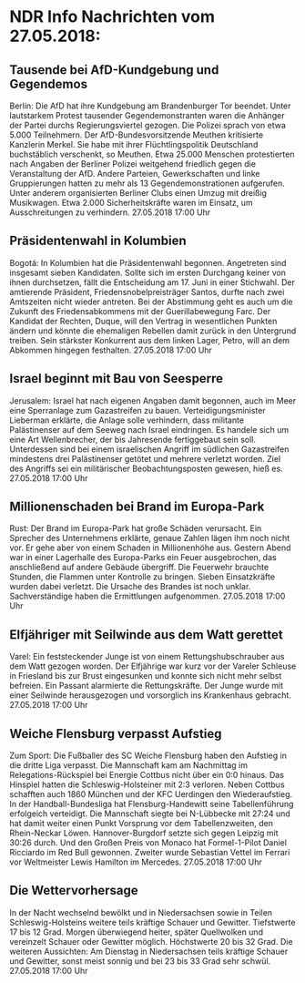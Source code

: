 # NDR Info Nachrichten vom 27.05.2018:


## Tausende bei AfD-Kundgebung und Gegendemos
Berlin:	Die AfD hat ihre Kundgebung am Brandenburger Tor beendet. Unter lautstarkem Protest tausender Gegendemonstranten waren die Anhänger der Partei durchs Regierungsviertel gezogen. Die Polizei sprach von etwa 5.000 Teilnehmern. Der AfD-Bundesvorsitzende Meuthen kritisierte Kanzlerin Merkel. Sie habe mit ihrer Flüchtlingspolitik Deutschland buchstäblich verschenkt, so Meuthen. Etwa 25.000 Menschen protestierten nach Angaben der Berliner Polizei weitgehend friedlich gegen die Veranstaltung der AfD. Andere Parteien, Gewerkschaften und linke Gruppierungen hatten zu mehr als 13 Gegendemonstrationen aufgerufen. Unter anderem organisierten Berliner Clubs einen Umzug mit dreißig Musikwagen. Etwa 2.000 Sicherheitskräfte waren im Einsatz, um Ausschreitungen zu verhindern. 27.05.2018 17:00 Uhr 

## Präsidentenwahl in Kolumbien
Bogotá: In Kolumbien hat die Präsidentenwahl begonnen. Angetreten sind insgesamt sieben Kandidaten. Sollte sich im ersten Durchgang keiner von ihnen durchsetzen, fällt die Entscheidung am 17. Juni in einer Stichwahl. Der amtierende Präsident, Friedensnobelpreisträger Santos, durfte nach zwei Amtszeiten nicht wieder antreten. Bei der Abstimmung geht es auch um die Zukunft des Friedensabkommens mit der Guerillabewegung Farc. Der Kandidat der Rechten, Duque, will den Vertrag in wesentlichen Punkten ändern und könnte die ehemaligen Rebellen damit zurück in den Untergrund treiben. Sein stärkster Konkurrent aus dem linken Lager, Petro, will an dem Abkommen hingegen festhalten. 27.05.2018 17:00 Uhr 

## Israel beginnt mit Bau von Seesperre
Jerusalem: Israel hat nach eigenen Angaben damit begonnen, auch im Meer eine Sperranlage zum Gazastreifen zu bauen. Verteidigungsminister Lieberman erklärte, die Anlage solle verhindern, dass militante Palästinenser auf dem Seeweg nach Israel eindringen. Es handele sich um eine Art Wellenbrecher, der bis Jahresende fertiggebaut sein soll. Unterdessen sind bei einem israelischen Angriff im südlichen Gazastreifen mindestens drei Palästinenser getötet und mehrere verletzt worden. Ziel des Angriffs sei ein militärischer Beobachtungsposten gewesen, hieß es. 27.05.2018 17:00 Uhr 

## Millionenschaden bei Brand im Europa-Park
Rust: Der Brand im Europa-Park hat große Schäden verursacht. Ein Sprecher des Unternehmens erklärte, genaue Zahlen lägen ihm noch nicht vor. Er gehe aber von einem Schaden in Millionenhöhe aus. Gestern Abend war in einer Lagerhalle des Europa-Parks ein Feuer ausgebrochen, das anschließend auf andere Gebäude übergriff. Die Feuerwehr brauchte Stunden, die Flammen unter Kontrolle zu bringen. Sieben Einsatzkräfte wurden dabei verletzt. Die Ursache des Brandes ist noch unklar. Sachverständige haben die Ermittlungen aufgenommen. 27.05.2018 17:00 Uhr 

## Elfjähriger mit Seilwinde aus dem Watt gerettet
Varel: Ein feststeckender Junge ist von einem Rettungshubschrauber aus dem Watt gezogen worden. Der Elfjährige war kurz vor der Vareler Schleuse in Friesland bis zur Brust eingesunken und konnte sich nicht mehr selbst befreien. Ein Passant alarmierte die Rettungskräfte. Der Junge wurde mit einer Seilwinde herausgezogen und vorsorglich ins Krankenhaus gebracht. 27.05.2018 17:00 Uhr 

## Weiche Flensburg verpasst Aufstieg
Zum Sport: Die Fußballer des SC Weiche Flensburg haben den Aufstieg in die dritte Liga verpasst. Die Mannschaft kam am Nachmittag im Relegations-Rückspiel bei Energie Cottbus nicht über ein 0:0 hinaus. Das Hinspiel hatten die Schleswig-Holsteiner mit 2:3 verloren. Neben Cottbus schafften auch 1860 München und der KFC Uerdingen den Wiederaufstieg. In der Handball-Bundesliga hat Flensburg-Handewitt seine Tabellenführung erfolgeich verteidigt. Die Mannschaft siegte bei N-Lübbecke mit 27:24 und hat damit weiter einen Punkt Vorsprung vor dem Tabellenzweiten, den Rhein-Neckar Löwen. Hannover-Burgdorf setzte sich gegen Leipzig mit 30:26 durch. Und den Großen Preis von Monaco hat Formel-1-Pilot Daniel Ricciardo im Red Bull gewonnen. Zweiter wurde Sebastian Vettel im Ferrari vor Weltmeister Lewis Hamilton im Mercedes. 27.05.2018 17:00 Uhr 

## Die Wettervorhersage
In der Nacht wechselnd bewölkt und in Niedersachsen sowie in Teilen Schleswig-Holsteins weitere teils kräftige Schauer und Gewitter. Tiefstwerte 17 bis 12 Grad. Morgen überwiegend heiter, später Quellwolken und vereinzelt Schauer oder Gewitter möglich. Höchstwerte 20 bis 32 Grad. Die weiteren Aussichten: Am Dienstag in Niedersachsen teils kräftige Schauer und Gewitter, sonst meist sonnig und bei 23 bis 33 Grad sehr schwül. 27.05.2018 17:00 Uhr 
